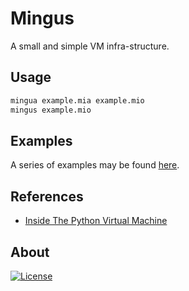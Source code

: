 # Mingus

A small and simple VM infra-structure.

## Usage

```bash
mingua example.mia example.mio
mingus example.mio
```

## Examples

A series of examples may be found [here](examples).

## References

* [Inside The Python Virtual Machine](https://leanpub.com/insidethepythonvirtualmachine/read)

## About

[![License](https://img.shields.io/badge/license-Apache%202.0-blue.svg)](https://www.apache.org/licenses/)
